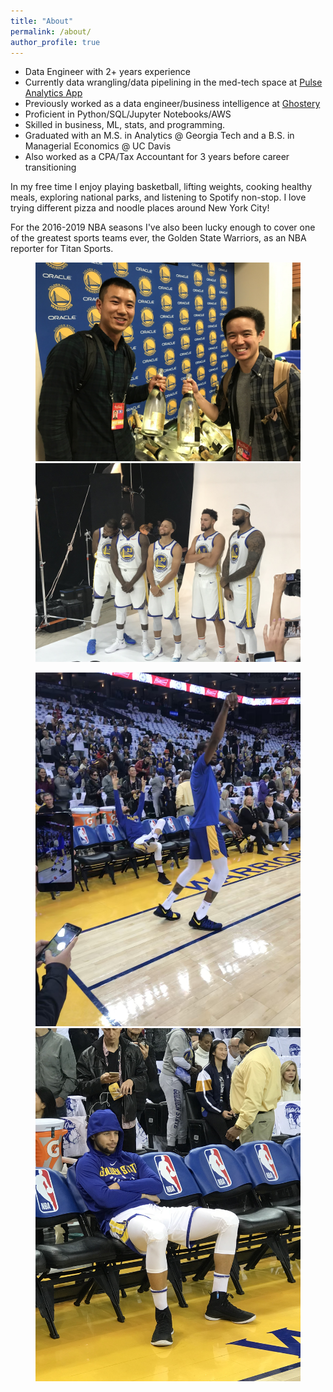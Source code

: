 ```yaml
---
title: "About"
permalink: /about/
author_profile: true
---
```


* Data Engineer with 2+ years experience
* Currently data wrangling/data pipelining in the med-tech space at [Pulse Analytics App](https://www.pulseanalyticsapp.com/)
* Previously worked as a data engineer/business intelligence at [Ghostery](https://www.ghostery.com/)
* Proficient in Python/SQL/Jupyter Notebooks/AWS
* Skilled in business, ML, stats, and programming.
* Graduated with an M.S. in Analytics @ Georgia Tech and a B.S. in Managerial Economics @ UC Davis
* Also worked as a CPA/Tax Accountant for 3 years before career transitioning

In my free time I enjoy playing basketball, lifting weights, cooking healthy meals, exploring national parks, and listening to Spotify non-stop. I love trying different pizza and noodle places around New York City!

For the 2016-2019 NBA seasons I've also been lucky enough to cover one of the greatest sports teams ever, the Golden State Warriors, as an NBA reporter for Titan Sports.

<figure class="half">
    <a href="../images/me/championship.jpg"><img src="../images/me/championship.jpg"></a>
    <a href="../images/me/squad.jpg"><img src="../images/me/squad.jpg"></a>
</figure>
<figure class="half">
    <a href="../images/me/kdsteph.jpg"><img src="../images/me/kdsteph.jpg"></a>
    <a href="../images/me/curry.jpg"><img src="../images/me/curry.jpg"></a>
</figure>
